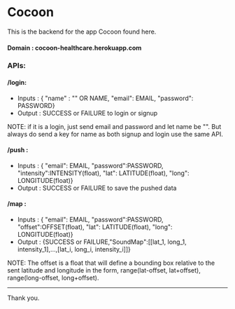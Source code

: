 # Cocoon

This is the backend for the app Cocoon found here.

#### Domain : cocoon-healthcare.herokuapp.com

### APIs:

#### /login:

 - Inputs : { "name" : "" OR NAME, "email": EMAIL, "password": PASSWORD}
 - Output : SUCCESS or FAILURE to login or signup

NOTE: if it is a login, just send email and password and let name be "". But always do send a key for name as both signup and login use the same API.

#### /push :

 - Inputs : { "email": EMAIL, "password":PASSWORD, "intensity":INTENSITY(float), "lat": LATITUDE(float), "long": LONGITUDE(float)}
 - Output : SUCCESS or FAILURE to save the pushed data
 
#### /map :

 - Inputs : { "email": EMAIL, "password":PASSWORD, "offset":OFFSET(float), "lat": LATITUDE(float), "long": LONGITUDE(float)}
 - Output : {SUCCESS or FAILURE,"SoundMap":[[lat_1, long_1, intensity_1],...,[lat_i, long_i, intensity_i]]}

NOTE: The offset is a float that will define a bounding box relative to the sent latitude and longitude in the form, range(lat-offset, lat+offset), range(long-offset, long+offset). 


----------
Thank you.
